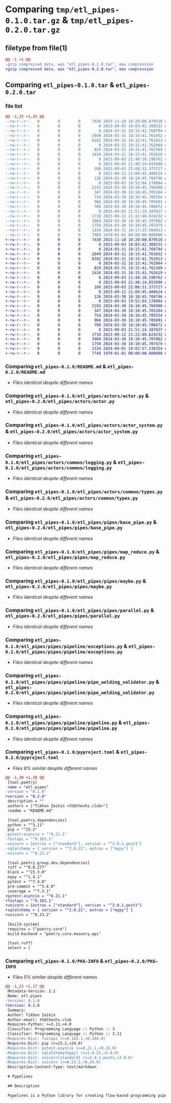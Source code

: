 # Comparing `tmp/etl_pipes-0.1.0.tar.gz` & `tmp/etl_pipes-0.2.0.tar.gz`

## filetype from file(1)

```diff
@@ -1 +1 @@
-gzip compressed data, was "etl_pipes-0.1.0.tar", max compression
+gzip compressed data, was "etl_pipes-0.2.0.tar", max compression
```

## Comparing `etl_pipes-0.1.0.tar` & `etl_pipes-0.2.0.tar`

### file list

```diff
@@ -1,25 +1,25 @@
--rw-r--r--   0        0        0     7430 2023-11-18 10:28:00.879518 etl_pipes-0.1.0/README.md
--rw-r--r--   0        0        0        0 2023-09-03 18:03:42.309231 etl_pipes-0.1.0/etl_pipes/__init__.py
--rw-r--r--   0        0        0        0 2024-03-31 18:15:41.760794 etl_pipes-0.1.0/etl_pipes/actors/__init__.py
--rw-r--r--   0        0        0     2049 2024-03-31 18:15:41.761652 etl_pipes-0.1.0/etl_pipes/actors/actor.py
--rw-r--r--   0        0        0     8182 2024-03-31 18:15:41.762013 etl_pipes-0.1.0/etl_pipes/actors/actor_system.py
--rw-r--r--   0        0        0        0 2024-03-31 18:15:41.762064 etl_pipes-0.1.0/etl_pipes/actors/common/__init__.py
--rw-r--r--   0        0        0      829 2024-03-31 18:15:41.762369 etl_pipes-0.1.0/etl_pipes/actors/common/logging.py
--rw-r--r--   0        0        0     1434 2024-03-31 18:15:41.762619 etl_pipes-0.1.0/etl_pipes/actors/common/types.py
--rw-r--r--   0        0        0        0 2023-09-03 21:40:10.190762 etl_pipes-0.1.0/etl_pipes/common/__init__.py
--rw-r--r--   0        0        0        0 2023-09-03 21:40:14.655898 etl_pipes-0.1.0/etl_pipes/common/utils/__init__.py
--rw-r--r--   0        0        0      108 2023-09-03 22:08:31.373727 etl_pipes-0.1.0/etl_pipes/common/utils/type_hints.py
--rw-r--r--   0        0        0        0 2023-09-12 21:09:45.406624 etl_pipes-0.1.0/etl_pipes/domain/__init__.py
--rw-r--r--   0        0        0      126 2024-03-30 18:10:45.704746 etl_pipes-0.1.0/etl_pipes/domain/types.py
--rw-r--r--   0        0        0        0 2023-09-03 19:52:04.178084 etl_pipes-0.1.0/etl_pipes/pipes/__init__.py
--rw-r--r--   0        0        0     2193 2024-03-30 18:10:45.704990 etl_pipes-0.1.0/etl_pipes/pipes/base_pipe.py
--rw-r--r--   0        0        0      347 2024-03-30 18:10:45.705264 etl_pipes-0.1.0/etl_pipes/pipes/broadcast_parallel.py
--rw-r--r--   0        0        0      754 2024-03-30 18:10:45.705554 etl_pipes-0.1.0/etl_pipes/pipes/map_reduce.py
--rw-r--r--   0        0        0      966 2024-03-30 18:10:45.705891 etl_pipes-0.1.0/etl_pipes/pipes/maybe.py
--rw-r--r--   0        0        0      780 2024-03-30 18:10:45.706672 etl_pipes-0.1.0/etl_pipes/pipes/parallel.py
--rw-r--r--   0        0        0        0 2023-09-03 21:51:24.387827 etl_pipes-0.1.0/etl_pipes/pipes/pipeline/__init__.py
--rw-r--r--   0        0        0     1718 2023-09-12 21:22:40.624232 etl_pipes-0.1.0/etl_pipes/pipes/pipeline/exceptions.py
--rw-r--r--   0        0        0     3960 2024-03-30 18:10:45.707062 etl_pipes-0.1.0/etl_pipes/pipes/pipeline/pipe_welding_validator.py
--rw-r--r--   0        0        0     1750 2024-03-30 18:10:45.707479 etl_pipes-0.1.0/etl_pipes/pipes/pipeline/pipeline.py
--rw-r--r--   0        0        0     1334 2024-03-31 18:17:33.564013 etl_pipes-0.1.0/pyproject.toml
--rw-r--r--   0        0        0     7989 1970-01-01 00:00:00.000000 etl_pipes-0.1.0/PKG-INFO
+-rw-r--r--   0        0        0     7430 2023-11-18 10:28:00.879518 etl_pipes-0.2.0/README.md
+-rw-r--r--   0        0        0        0 2023-09-03 18:03:42.309231 etl_pipes-0.2.0/etl_pipes/__init__.py
+-rw-r--r--   0        0        0        0 2024-03-31 18:15:41.760794 etl_pipes-0.2.0/etl_pipes/actors/__init__.py
+-rw-r--r--   0        0        0     2049 2024-03-31 18:15:41.761652 etl_pipes-0.2.0/etl_pipes/actors/actor.py
+-rw-r--r--   0        0        0     8182 2024-03-31 18:15:41.762013 etl_pipes-0.2.0/etl_pipes/actors/actor_system.py
+-rw-r--r--   0        0        0        0 2024-03-31 18:15:41.762064 etl_pipes-0.2.0/etl_pipes/actors/common/__init__.py
+-rw-r--r--   0        0        0      829 2024-03-31 18:15:41.762369 etl_pipes-0.2.0/etl_pipes/actors/common/logging.py
+-rw-r--r--   0        0        0     1434 2024-03-31 18:15:41.762619 etl_pipes-0.2.0/etl_pipes/actors/common/types.py
+-rw-r--r--   0        0        0        0 2023-09-03 21:40:10.190762 etl_pipes-0.2.0/etl_pipes/common/__init__.py
+-rw-r--r--   0        0        0        0 2023-09-03 21:40:14.655898 etl_pipes-0.2.0/etl_pipes/common/utils/__init__.py
+-rw-r--r--   0        0        0      108 2023-09-03 22:08:31.373727 etl_pipes-0.2.0/etl_pipes/common/utils/type_hints.py
+-rw-r--r--   0        0        0        0 2023-09-12 21:09:45.406624 etl_pipes-0.2.0/etl_pipes/domain/__init__.py
+-rw-r--r--   0        0        0      126 2024-03-30 18:10:45.704746 etl_pipes-0.2.0/etl_pipes/domain/types.py
+-rw-r--r--   0        0        0        0 2023-09-03 19:52:04.178084 etl_pipes-0.2.0/etl_pipes/pipes/__init__.py
+-rw-r--r--   0        0        0     2193 2024-03-30 18:10:45.704990 etl_pipes-0.2.0/etl_pipes/pipes/base_pipe.py
+-rw-r--r--   0        0        0      347 2024-03-30 18:10:45.705264 etl_pipes-0.2.0/etl_pipes/pipes/broadcast_parallel.py
+-rw-r--r--   0        0        0      754 2024-03-30 18:10:45.705554 etl_pipes-0.2.0/etl_pipes/pipes/map_reduce.py
+-rw-r--r--   0        0        0      966 2024-03-30 18:10:45.705891 etl_pipes-0.2.0/etl_pipes/pipes/maybe.py
+-rw-r--r--   0        0        0      780 2024-03-30 18:10:45.706672 etl_pipes-0.2.0/etl_pipes/pipes/parallel.py
+-rw-r--r--   0        0        0        0 2023-09-03 21:51:24.387827 etl_pipes-0.2.0/etl_pipes/pipes/pipeline/__init__.py
+-rw-r--r--   0        0        0     1718 2023-09-12 21:22:40.624232 etl_pipes-0.2.0/etl_pipes/pipes/pipeline/exceptions.py
+-rw-r--r--   0        0        0     3960 2024-03-30 18:10:45.707062 etl_pipes-0.2.0/etl_pipes/pipes/pipeline/pipe_welding_validator.py
+-rw-r--r--   0        0        0     1750 2024-03-30 18:10:45.707479 etl_pipes-0.2.0/etl_pipes/pipes/pipeline/pipeline.py
+-rw-r--r--   0        0        0     1334 2024-04-01 10:02:57.236354 etl_pipes-0.2.0/pyproject.toml
+-rw-r--r--   0        0        0     7748 1970-01-01 00:00:00.000000 etl_pipes-0.2.0/PKG-INFO
```

### Comparing `etl_pipes-0.1.0/README.md` & `etl_pipes-0.2.0/README.md`

 * *Files identical despite different names*

### Comparing `etl_pipes-0.1.0/etl_pipes/actors/actor.py` & `etl_pipes-0.2.0/etl_pipes/actors/actor.py`

 * *Files identical despite different names*

### Comparing `etl_pipes-0.1.0/etl_pipes/actors/actor_system.py` & `etl_pipes-0.2.0/etl_pipes/actors/actor_system.py`

 * *Files identical despite different names*

### Comparing `etl_pipes-0.1.0/etl_pipes/actors/common/logging.py` & `etl_pipes-0.2.0/etl_pipes/actors/common/logging.py`

 * *Files identical despite different names*

### Comparing `etl_pipes-0.1.0/etl_pipes/actors/common/types.py` & `etl_pipes-0.2.0/etl_pipes/actors/common/types.py`

 * *Files identical despite different names*

### Comparing `etl_pipes-0.1.0/etl_pipes/pipes/base_pipe.py` & `etl_pipes-0.2.0/etl_pipes/pipes/base_pipe.py`

 * *Files identical despite different names*

### Comparing `etl_pipes-0.1.0/etl_pipes/pipes/map_reduce.py` & `etl_pipes-0.2.0/etl_pipes/pipes/map_reduce.py`

 * *Files identical despite different names*

### Comparing `etl_pipes-0.1.0/etl_pipes/pipes/maybe.py` & `etl_pipes-0.2.0/etl_pipes/pipes/maybe.py`

 * *Files identical despite different names*

### Comparing `etl_pipes-0.1.0/etl_pipes/pipes/parallel.py` & `etl_pipes-0.2.0/etl_pipes/pipes/parallel.py`

 * *Files identical despite different names*

### Comparing `etl_pipes-0.1.0/etl_pipes/pipes/pipeline/exceptions.py` & `etl_pipes-0.2.0/etl_pipes/pipes/pipeline/exceptions.py`

 * *Files identical despite different names*

### Comparing `etl_pipes-0.1.0/etl_pipes/pipes/pipeline/pipe_welding_validator.py` & `etl_pipes-0.2.0/etl_pipes/pipes/pipeline/pipe_welding_validator.py`

 * *Files identical despite different names*

### Comparing `etl_pipes-0.1.0/etl_pipes/pipes/pipeline/pipeline.py` & `etl_pipes-0.2.0/etl_pipes/pipes/pipeline/pipeline.py`

 * *Files identical despite different names*

### Comparing `etl_pipes-0.1.0/pyproject.toml` & `etl_pipes-0.2.0/pyproject.toml`

 * *Files 8% similar despite different names*

```diff
@@ -1,30 +1,30 @@
 [tool.poetry]
 name = "etl-pipes"
-version = "0.1.0"
+version = "0.2.0"
 description = ""
 authors = ["Tikhon Zaikin <th@thevhs.club>"]
 readme = "README.md"
 
 [tool.poetry.dependencies]
 python = "^3.11"
 pip = "^23.2"
-pytest-asyncio = "^0.21.1"
-fastapi = "^0.103.1"
-unicorn = {extras = ["standard"], version = "^2.0.1.post1"}
-sqlalchemy = { version = "^2.0.21", extras = ["mypy"] }
-uvicorn = "^0.23.2"
 
 [tool.poetry.group.dev.dependencies]
 ruff = "^0.0.277"
 black = "^23.3.0"
 mypy = "^1.4.1"
 pytest = "^7.4.0"
 pre-commit = "^3.4.0"
 coverage = "^7.3.1"
+pytest-asyncio = "^0.21.1"
+fastapi = "^0.103.1"
+unicorn = {extras = ["standard"], version = "^2.0.1.post1"}
+sqlalchemy = { version = "^2.0.21", extras = ["mypy"] }
+uvicorn = "^0.23.2"
 
 [build-system]
 requires = ["poetry-core"]
 build-backend = "poetry.core.masonry.api"
 
 [tool.ruff]
 select = [
```

### Comparing `etl_pipes-0.1.0/PKG-INFO` & `etl_pipes-0.2.0/PKG-INFO`

 * *Files 5% similar despite different names*

```diff
@@ -1,22 +1,17 @@
 Metadata-Version: 2.1
 Name: etl-pipes
-Version: 0.1.0
+Version: 0.2.0
 Summary: 
 Author: Tikhon Zaikin
 Author-email: th@thevhs.club
 Requires-Python: >=3.11,<4.0
 Classifier: Programming Language :: Python :: 3
 Classifier: Programming Language :: Python :: 3.11
-Requires-Dist: fastapi (>=0.103.1,<0.104.0)
 Requires-Dist: pip (>=23.2,<24.0)
-Requires-Dist: pytest-asyncio (>=0.21.1,<0.22.0)
-Requires-Dist: sqlalchemy[mypy] (>=2.0.21,<3.0.0)
-Requires-Dist: unicorn[standard] (>=2.0.1.post1,<3.0.0)
-Requires-Dist: uvicorn (>=0.23.2,<0.24.0)
 Description-Content-Type: text/markdown
 
 # Pypelines
 
 ## Description
 
 Pypelines is a Python library for creating flow-based programming pipelines.
```

